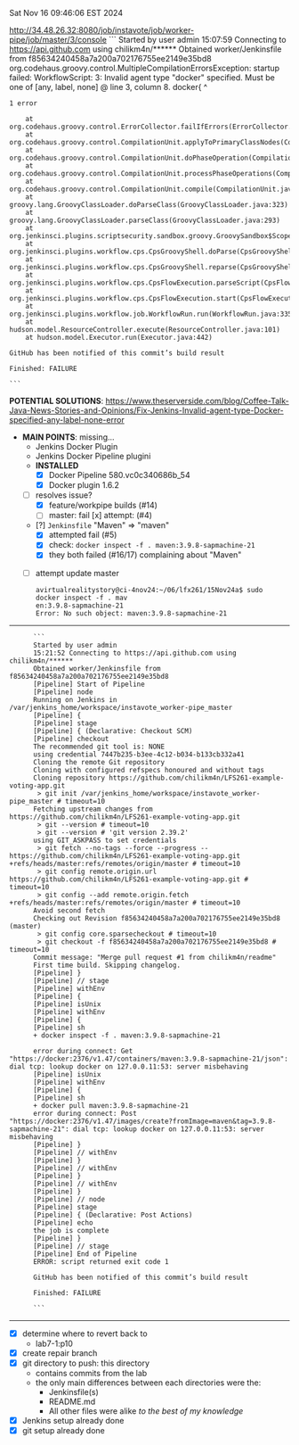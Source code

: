 Sat Nov 16 09:46:06 EST 2024

http://34.48.26.32:8080/job/instavote/job/worker-pipe/job/master/3/console
    ```
    Started by user admin
    15:07:59 Connecting to https://api.github.com using chilikm4n/******
    Obtained worker/Jenkinsfile from f85634240458a7a200a702176755ee2149e35bd8
    org.codehaus.groovy.control.MultipleCompilationErrorsException: startup failed:
    WorkflowScript: 3: Invalid agent type "docker" specified. Must be one of [any, label, none] @ line 3, column 8.
              docker{ 
              ^
    
    1 error
    
    	at org.codehaus.groovy.control.ErrorCollector.failIfErrors(ErrorCollector.java:309)
    	at org.codehaus.groovy.control.CompilationUnit.applyToPrimaryClassNodes(CompilationUnit.java:1107)
    	at org.codehaus.groovy.control.CompilationUnit.doPhaseOperation(CompilationUnit.java:624)
    	at org.codehaus.groovy.control.CompilationUnit.processPhaseOperations(CompilationUnit.java:602)
    	at org.codehaus.groovy.control.CompilationUnit.compile(CompilationUnit.java:579)
    	at groovy.lang.GroovyClassLoader.doParseClass(GroovyClassLoader.java:323)
    	at groovy.lang.GroovyClassLoader.parseClass(GroovyClassLoader.java:293)
    	at org.jenkinsci.plugins.scriptsecurity.sandbox.groovy.GroovySandbox$Scope.parse(GroovySandbox.java:163)
    	at org.jenkinsci.plugins.workflow.cps.CpsGroovyShell.doParse(CpsGroovyShell.java:190)
    	at org.jenkinsci.plugins.workflow.cps.CpsGroovyShell.reparse(CpsGroovyShell.java:175)
    	at org.jenkinsci.plugins.workflow.cps.CpsFlowExecution.parseScript(CpsFlowExecution.java:652)
    	at org.jenkinsci.plugins.workflow.cps.CpsFlowExecution.start(CpsFlowExecution.java:598)
    	at org.jenkinsci.plugins.workflow.job.WorkflowRun.run(WorkflowRun.java:335)
    	at hudson.model.ResourceController.execute(ResourceController.java:101)
    	at hudson.model.Executor.run(Executor.java:442)
    
    GitHub has been notified of this commit’s build result
    
    Finished: FAILURE
      
    ```
**POTENTIAL SOLUTIONS**:
https://www.theserverside.com/blog/Coffee-Talk-Java-News-Stories-and-Opinions/Fix-Jenkins-Invalid-agent-type-Docker-specified-any-label-none-error
  - **MAIN POINTS**: missing...
    - Jenkins Docker Plugin 
    - Jenkins Docker Pipeline plugini
    + **INSTALLED**
      - [x] Docker Pipeline 580.vc0c340686b_54
      - [x] Docker plugin 1.6.2
    + [ ] resolves issue?
      + [x] feature/workpipe builds (#14)
      - [ ] master: fail [x] attempt: (#4)
    + [?] `Jenkinsfile` "Maven" => "maven"
      - [x] attempted fail (#5)
      - [x] check: `docker inspect -f . maven:3.9.8-sapmachine-21`
      - [x] they both failed (#16/17) complaining about "Maven"
    - [ ] attempt update master
     
        ```
        avirtualrealitystory@ci-4nov24:~/06/lfx261/15Nov24a$ sudo docker inspect -f . mav
        en:3.9.8-sapmachine-21
        Error: No such object: maven:3.9.8-sapmachine-21
        
        ```
____

          ```
          Started by user admin
          15:21:52 Connecting to https://api.github.com using chilikm4n/******
          Obtained worker/Jenkinsfile from f85634240458a7a200a702176755ee2149e35bd8
          [Pipeline] Start of Pipeline
          [Pipeline] node
          Running on Jenkins in /var/jenkins_home/workspace/instavote_worker-pipe_master
          [Pipeline] {
          [Pipeline] stage
          [Pipeline] { (Declarative: Checkout SCM)
          [Pipeline] checkout
          The recommended git tool is: NONE
          using credential 7447b235-b3ee-4c12-b034-b133cb332a41
          Cloning the remote Git repository
          Cloning with configured refspecs honoured and without tags
          Cloning repository https://github.com/chilikm4n/LFS261-example-voting-app.git
           > git init /var/jenkins_home/workspace/instavote_worker-pipe_master # timeout=10
          Fetching upstream changes from https://github.com/chilikm4n/LFS261-example-voting-app.git
           > git --version # timeout=10
           > git --version # 'git version 2.39.2'
          using GIT_ASKPASS to set credentials 
           > git fetch --no-tags --force --progress -- https://github.com/chilikm4n/LFS261-example-voting-app.git +refs/heads/master:refs/remotes/origin/master # timeout=10
           > git config remote.origin.url https://github.com/chilikm4n/LFS261-example-voting-app.git # timeout=10
           > git config --add remote.origin.fetch +refs/heads/master:refs/remotes/origin/master # timeout=10
          Avoid second fetch
          Checking out Revision f85634240458a7a200a702176755ee2149e35bd8 (master)
           > git config core.sparsecheckout # timeout=10
           > git checkout -f f85634240458a7a200a702176755ee2149e35bd8 # timeout=10
          Commit message: "Merge pull request #1 from chilikm4n/readme"
          First time build. Skipping changelog.
          [Pipeline] }
          [Pipeline] // stage
          [Pipeline] withEnv
          [Pipeline] {
          [Pipeline] isUnix
          [Pipeline] withEnv
          [Pipeline] {
          [Pipeline] sh
          + docker inspect -f . maven:3.9.8-sapmachine-21
          
          error during connect: Get "https://docker:2376/v1.47/containers/maven:3.9.8-sapmachine-21/json": dial tcp: lookup docker on 127.0.0.11:53: server misbehaving
          [Pipeline] isUnix
          [Pipeline] withEnv
          [Pipeline] {
          [Pipeline] sh
          + docker pull maven:3.9.8-sapmachine-21
          error during connect: Post "https://docker:2376/v1.47/images/create?fromImage=maven&tag=3.9.8-sapmachine-21": dial tcp: lookup docker on 127.0.0.11:53: server misbehaving
          [Pipeline] }
          [Pipeline] // withEnv
          [Pipeline] }
          [Pipeline] // withEnv
          [Pipeline] }
          [Pipeline] // withEnv
          [Pipeline] }
          [Pipeline] // node
          [Pipeline] stage
          [Pipeline] { (Declarative: Post Actions)
          [Pipeline] echo
          the job is complete
          [Pipeline] }
          [Pipeline] // stage
          [Pipeline] End of Pipeline
          ERROR: script returned exit code 1
          
          GitHub has been notified of this commit’s build result
          
          Finished: FAILURE
            
          ```


____
+ [x] determine where to revert back to
  - lab7-1:p10
+ [x] create repair branch
+ [x] git directory to push: this directory
  - contains commits from the lab
  - the only main differences between each directories were the:
    - Jenkinsfile(s)
    - README.md 
    - All other files were alike
*to the best of my knowledge*
+ [x] Jenkins setup already done
+ [x] git setup already done

